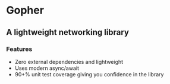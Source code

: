 # Gopher
## A lightweight networking library

### Features
- Zero external dependencies and lightweight
- Uses modern async/await
- 90+% unit test coverage giving you confidence in the library
